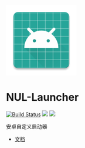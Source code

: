 ![](app/src/main/res/mipmap-xxxhdpi/ic_launcher.png)
# NUL-Launcher
[![Build Status](https://travis-ci.org/xiaohuihuiold/NUL-Launcher.svg?branch=master)](https://travis-ci.org/xiaohuihuiold/NUL-Launcher)
[![](https://img.shields.io/readthedocs/pip/stable.svg)](https://xiaohuihuiold.github.io/NUL-Launcher/index.html)
[![](https://img.shields.io/github/release/qubyte/rubidium/all.svg)](https://github.com/xiaohuihuiold/NUL-Launcher/releases)

安卓自定义启动器
* [文档](https://xiaohuihuiold.github.io/NUL-Launcher/index.html)